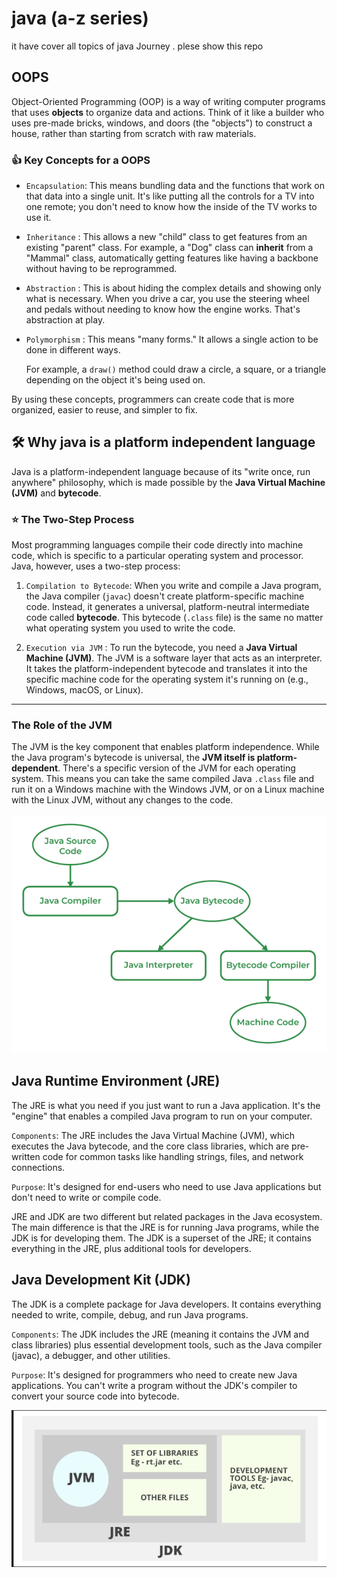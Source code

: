 # java (a-z series)
it have cover all  topics  of java Journey . plese show this repo 

##  OOPS

Object-Oriented Programming (OOP) is a way of writing computer programs that uses **objects** to organize data and actions. Think of it like a builder who uses pre-made bricks, windows, and doors (the "objects") to construct a house, rather than starting from scratch with raw materials.


### 👍 Key Concepts for a OOPS


* `Encapsulation`: This means bundling data and the functions that work on that data into a single unit. It's like putting all the controls for a TV into one remote; you don't need to know how the inside of the TV works to use it.

* `Inheritance` : This allows a new "child" class to get features from an existing "parent" class. For example, a "Dog" class can **inherit** from a "Mammal" class, automatically getting features like having a backbone without having to be reprogrammed.

* `Abstraction` : This is about hiding the complex details and showing only what is necessary. When you drive a car, you use the steering wheel and pedals without needing to know how the engine works. That's abstraction at play.

* `Polymorphism` : This means "many forms." It allows a single action to be done in different ways.

    For example, a `draw()` method could draw a circle, a square, or a triangle depending on the object it's being used on.

By using these concepts, programmers can create code that is more organized, easier to reuse, and simpler to fix.

## 🛠️  Why java is a platform independent language

Java is a platform-independent language because of its "write once, run anywhere" philosophy, which is made possible by the **Java Virtual Machine (JVM)** and **bytecode**.


### ⭐ The Two-Step Process

Most programming languages compile their code directly into machine code, which is specific to a particular operating system and processor. Java, however, uses a two-step process:

1.  `Compilation to Bytecode`: When you write and compile a Java program, the Java compiler (`javac`) doesn't create platform-specific machine code. Instead, it generates a universal, platform-neutral intermediate code called **bytecode**. This bytecode (`.class` file) is the same no matter what operating system you used to write the code.

2.  `Execution via JVM` : To run the bytecode, you need a **Java Virtual Machine (JVM)**. The JVM is a software layer that acts as an interpreter. It takes the platform-independent bytecode and translates it into the specific machine code for the operating system it's running on (e.g., Windows, macOS, or Linux).
---

### The Role of the JVM

The JVM is the key component that enables platform independence. While the Java program's bytecode is universal, the **JVM itself is platform-dependent**. There's a specific version of the JVM for each operating system. This means you can take the same compiled Java `.class` file and run it on a Windows machine with the Windows JVM, or on a Linux machine with the Linux JVM, without any changes to the code.


![alt text](image.png)

## Java Runtime Environment (JRE)

The JRE is what you need if you just want to run a Java application. It's the "engine" that enables a compiled Java program to run on your computer.


`Components`: The JRE includes the Java Virtual Machine (JVM), which executes the Java bytecode, and the core class libraries, which are pre-written code for common tasks like handling strings, files, and network connections.

`Purpose`: It's designed for end-users who need to use Java applications but don't need to write or compile code.

JRE and JDK are two different but related packages in the Java ecosystem. The main difference is that the JRE is for running Java programs, while the JDK is for developing them. The JDK is a superset of the JRE; it contains everything in the JRE, plus additional tools for developers.


## Java Development Kit (JDK)


The JDK is a complete package for Java developers. It contains everything needed to write, compile, debug, and run Java programs.


`Components`: The JDK includes the JRE (meaning it contains the JVM and class libraries) plus essential development tools, such as the Java compiler (javac), a debugger, and other utilities.

`Purpose`: It's designed for programmers who need to create new Java applications. You can't write a program without the JDK's compiler to convert your source code into bytecode.

![alt text](image-1.png)
